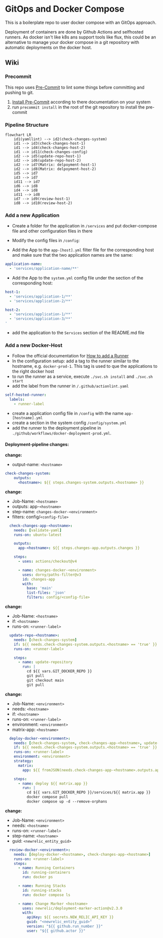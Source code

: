# GitOps and Docker Compose

This is a boilerplate repo to user docker compose with an GitOps approach.

Deployment of containers are done by Github Actions and selfhosted runners.
As docker isn't like k8s ans support tools like flux, this could be an alternative to manage your
docker compose in a git repository with automatic deployments on the docker host.

## Wiki

### Precommit

This repo uses [Pre-Commit](https://pre-commit.com/) to lint some things before committing and pushing to git.

1. [Install Pre-Commit](https://pre-commit.com/#install) according to there documentation on your system
1. run `precommit install` in the root of the git repository to install the pre-commit

### Pipeline Structure

```mermaid
flowchart LR
    id1(yamllint) --> id2(check-changes-system)
    id1 --> id3(check-changes-host-1)
    id1 --> id4(check-changes-host-2)
    id1 --> id11(check-changes-config)
    id2 --> id5(update-repo-host-1)
    id2 --> id6(update-repo-host-2)
    id2 --> id7(Matrix: delpoyment-host-1)
    id2 --> id8(Matrix: delpoyment-host-2)
    id5 --> id7
    id3 --> id7
    id11 --> id7
    id6 --> id8
    id4 --> id8
    id11 --> id8
    id7 --> id9(review-host-1)
    id8 --> id10(review-host-2)

```

### Add a new Application

- Create a folder for the application in `/services` and put docker-compose file and other configuration files in there

- Modify the config files in `/config`:

- Add the App to the `app-[host].yml` filter file for the corresponding host and make sure that the two application names are the same:

```yaml
application-name:
  - 'services/application-name/**'
```

- Add the App to the `system.yml` config file under the section of the corresponding host:

```yaml
host-1:
  - 'services/application-1/**'
  - 'services/application-2/**'

host-2:
  - 'services/application-1/**'
  - 'services/application-3/**'
'
```

- add the application to the `Services` section of the README.md file

### Add a new Docker-Host

- Follow the official documentation for [How to add a Runner](https://docs.github.com/en/actions/hosting-your-own-runners/managing-self-hosted-runners/adding-self-hosted-runners#adding-a-self-hosted-runner-to-a-repository)
- In the configuration setup: add a tag to the runner similar to the hostname, e.g. `docker-prod-1`. This tag is used to que the applications to the right docker host
- to run the runner as a service, execute `./svc.sh install` and `./svc.sh start`
- add the label from the runner in `/.github/actionlint.yaml`

```yaml
self-hosted-runner:
  labels:
    - runner-label
```

- create a application config file in `/config` with the name `app-[hostname].yml`
- create a section in the system config `/config/system.yml`
- add the runner to the deployment pipeline in `./github/workflows/docker-deployment-prod.yml`.

#### Deployment-pipeline changes:

**change:**

- output-name: `<hostname>`

```yaml
check-changes-system:
    outputs:
      <hostname>: ${{ steps.changes-system.outputs.<hostname> }}
```

**change:**

- Job-Name: `<hostname>`
- outputs: app-`<hostname>`
- step-name: `changes-docker-<environment>`
- filters: config/`<config-file>`

```yaml
  check-changes-app-<hostname>:
    needs: [validate-yaml]
    runs-on: ubuntu-latest

    outputs:
      app-<hostname>: ${{ steps.changes-app.outputs.changes }}

    steps:
      - uses: actions/checkout@v4

      - name: changes-docker-<environment>
        uses: dorny/paths-filter@v3
        id: changes-app
        with:
          base: 'main'
          list-files: 'json'
          filters: config/<config-file>
```

**change:**

- Job-Name: `<hostname>`
- if: `<hostname>`
- runs-on: `<runner-label>`

```yaml
  update-repo-<hostname>:
    needs: [check-changes-system]
    if: ${{ needs.check-changes-system.outputs.<hostname> == 'true' }}
    runs-on: <runner-label>

    steps:
      - name: update-repository
        run: |
          cd ${{ vars.GIT_DOCKER_REPO }}
          git pull
          git checkout main
          git pull
```

**change:**

- Job-Name: `<environment>`
- needs: `<hostname>`
- if: `<hostname>`
- runs-on: `<runner-label>`
- environment: `<environment>`
- matrix-app: `<hostname>`

```yaml
  deploy-docker-<environment>:
    needs: [check-changes-system, check-changes-app-<hostname>, update-repo-<hostname>]
    if: ${{ needs.check-changes-system.outputs.<hostname> == 'true' }}
    runs-on: <runner-label>
    environment: <environment>
    strategy:
      matrix:
        app: ${{ fromJSON(needs.check-changes-app-<hostname>.outputs.app-<hostname>) }}

    steps:
      - name: deploy ${{ matrix.app }}
        run: |
          cd ${{ vars.GIT_DOCKER_REPO }}/services/${{ matrix.app }}
          docker compose pull
          docker compose up -d --remove-orphans
```

**change:**

- Job-Name: `<environment>`
- needs: `<hostname>`
- runs-on: `<runner-label>`
- step-name: `<hostname>`
- guid: `<newrelic_entity_guid>`

```yaml
  review-docker-<environment>:
    needs: [deploy-docker-<hostname>, check-changes-app-<hostname>]
    runs-on: <runner-label>
    steps:
      - name: Running Containers
        id: running-containers
        run: docker ps

      - name: Running Stacks
        id: running-stacks
        run: docker compose ls

      - name: Change Marker <hostname>
        uses: newrelic/deployment-marker-action@v2.3.0
        with:
          apiKey: ${{ secrets.NEW_RELIC_API_KEY }}
          guid: "<newrelic_entity_guid>"
          version: "${{ github.run_number }}"
          user: "${{ github.actor }}"
```
